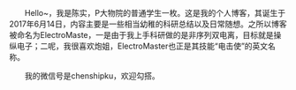 
&emsp;&emsp;Hello~，我是陈实，P大物院的普通学生一枚。这是我的个人博客，其诞生于2017年6月14日，内容主要是一些相当幼稚的科研总结以及日常随想。之所以博客被命名为ElectroMaste，一是由于我上手科研做的是非序列双电离，目标就是操纵电子；二呢，我很喜欢炮姐，ElectroMaster也正是其技能“电击使”的英文名称。

&emsp;&emsp;我的微信号是chenshipku，欢迎勾搭。

